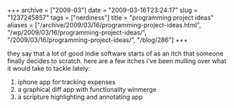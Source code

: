 +++
archive = ["2009-03"]
date = "2009-03-16T23:24:17"
slug = "1237245857"
tags = ["nerdiness"]
title = "programming project ideas"
aliases = ["/archive/2009/03/16/programming-project-ideas.html", "/wp/2009/03/16/programming-project-ideas/", "/2009/03/16/programming-project-ideas/", "/blog/286"]
+++

they say that a lot of good indie software starts of as an itch that
someone finally decides to scratch. here are a few itches i've been
mulling over what it would take to tackle lately:

1. iphone app for tracking expenses
2. a graphical diff app with functionality winmerge
3. a scripture highlighting and annotating app

